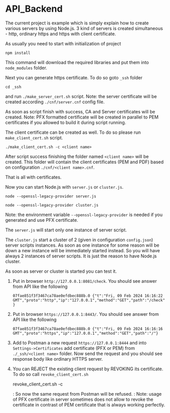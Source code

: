 # API_Backend

The current project is example which is simply explain how to create various servers by using Node.js.
3 kind of servers is created simultaneous - http, ordinary https and https with client certificate.

As usually you need to start with initialization of project

    npm install

This command will download the required libraries and put them into `node_modules` folder.

Next you can generate https certificate. To do so goto `_ssh` folder

    cd _ssh

and run `./make_server_cert.sh` script.
Note: the server certificate will be created according `./cnf/server.cnf` config file.

As soon as script finish with success, CA and Server certificates will be created.
Note: PFX formatted certificate will be created in parallel to PEM certificates if you allowed to build it during script running.

The client certificate can be created as well. To do so please run `make_client_cert.sh` script.

    ./make_client_cert.sh -c <client name>

After script success finishing the folder named `<client name>` will be created. 
This folder will contain the client certificates (PEM and PDF) based on configuration `./cnf/<client name>.cnf`.

That is all with certificates.

Now you can start Node.js with `server.js` or `cluster.js`.

    node --openssl-legacy-provider server.js

    node --openssl-legacy-provider cluster.js

Note: the environment variable `--openssl-legacy-provider` is needed if you generated and use PFX certificate.

The `server.js` will start only one instance of server script.

The `cluster.js` start a cluster of 2 (given in configuration `config.json`) server scripts instances.
As soon as one instance for some reason will be down a new instance will be immediately started instead.
So you will have always 2 instances of server scripts. It is just the reason to have Node.js cluster.

As soon as server or cluster is started you can test it.

1. Put in browser `http://127.0.0.1:8081/check`. You should see answer from API like the following

   `07fae851f3f3467ca78ae0efdbec888b.0 {"t":"Fri, 09 Feb 2024 16:16:22 GMT","proto":"http","ip":"127.0.0.1","method":"GET","path":"/check"}`

2.  Put in browser `https://127.0.0.1:8443/`. You should see answer from API like the following 

    `07fae851f3f3467ca78ae0efdbec888b.0 {"t":"Fri, 09 Feb 2024 16:16:16 GMT","proto":"https","ip":"127.0.0.1","method":"GET","path":"/"}`

3. Add to Postman a new request `https://127.0.0.1:8444` 
and into `Settings->Certificates` add certificate (PFX or PEM) from `./_ssh/<client name>` folder.
Now send the request and you should see response body like ordinary HTTPS server.

4. You can REJECT the existing client request by REVOKING its certificate. To do so call `revoke_client_cert.sh` 

   revoke_client_cert.sh -c <client name>

   : So now the same request from Postman will be refused.
   : Note: usage of PFX certificate in server sometimes does not allow to revoke the certificate in contrast of PEM certificate that is always working perfectly. 